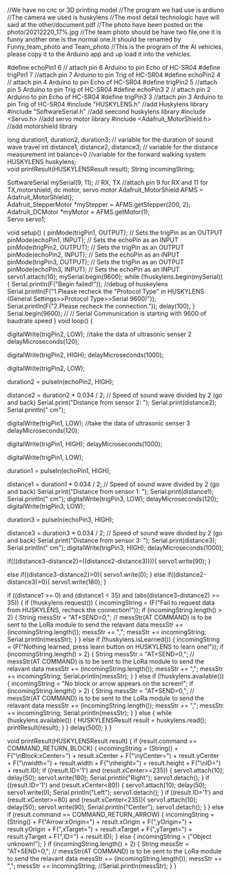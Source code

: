 //We have no cnc or 3D printing model
//The program we had use is ardiuno
//The camera we used is huskylens
//The most detail technologic have will said at the other/document.pdf
//The photo have been posted on the photo/20212220_17%.jpg
//The team photo should be have two file,one it is funny another one is the normal one.It should be renamed by Funny_team_photo and Team_photo
//This is the program of the AI vehicles, please copy it to the Arduino app and up load it into the vehicles. 


#define echoPin1 6 // attach pin 6 Arduino to pin Echo of HC-SR04
#define trigPin1 7 //attach pin 7 Arduino to pin Trig of HC-SR04
#define echoPin2 4 // attach pin 4 Arduino to pin Echo of HC-SR04
#define trigPin2 5 //attach pin 5 Arduino to pin Trig of HC-SR04
#define echoPin3 2 // attach pin 2 Arduino to pin Echo of HC-SR04
#define trigPin3 3 //attach pin 3 Arduino to pin Trig of HC-SR04
#include "HUSKYLENS.h"              //add Huskylens library
#include "SoftwareSerial.h"         //add seecond huskylens library
#include <Servo.h>                  //add servo motor library
#include <Adafruit_MotorShield.h>   //add motorshield library

long duration1, duration2, duration3; // variable for the duration of sound wave travel
int distance1, distance2, distance3; // variable for the distance measurement
int balance=0                        //variable for the forward walking system
HUSKYLENS huskylens;   
void printResult(HUSKYLENSResult result);
String incomingString;

SoftwareSerial mySerial(9, 11); // RX, TX                        //attach pin 9 for RX and 11 for TX,motorshield, dc motor, servo motor
Adafruit_MotorShield AFMS = Adafruit_MotorShield();              
Adafruit_StepperMotor *myStepper = AFMS.getStepper(200, 2);      
Adafruit_DCMotor *myMotor = AFMS.getMotor(1);                    
Servo servo1;

void setup() {
  pinMode(trigPin1, OUTPUT); // Sets the trigPin as an OUTPUT
  pinMode(echoPin1, INPUT); // Sets the echoPin as an INPUT
  pinMode(trigPin2, OUTPUT); // Sets the trigPin as an OUTPUT
  pinMode(echoPin2, INPUT); // Sets the echoPin as an INPUT
  pinMode(trigPin3, OUTPUT); // Sets the trigPin as an OUTPUT
  pinMode(echoPin3, INPUT); // Sets the echoPin as an INPUT
  servo1.attach(10);
  mySerial.begin(9600);
  while (!huskylens.begin(mySerial)) 
  {
    Serial.println(F("Begin failed!"));                                  //debug of huskeylens
    Serial.println(F("1.Please recheck the \"Protocol Type\" in HUSKYLENS (General Settings>>Protocol Type>>Serial 9600)"));
    Serial.println(F("2.Please recheck the connection."));
    delay(100);
  }
  Serial.begin(9600); // // Serial Communication is starting with 9600 of baudrate speed
}
void loop() { 

  digitalWrite(trigPin2, LOW);                  //take the data of ultrasonic senser 2
  delayMicroseconds(120);

  digitalWrite(trigPin2, HIGH);
  delayMicroseconds(1000);

  digitalWrite(trigPin2, LOW);

  duration2 = pulseIn(echoPin2, HIGH);

  distance2 = duration2 * 0.034 / 2; // Speed of sound wave divided by 2 (go and back)
  Serial.print("Distance from sensor 2: ");
  Serial.print(distance2);
  Serial.println(" cm");

  digitalWrite(trigPin1, LOW);                    //take the data of ultrasonic senser 3
  delayMicroseconds(120);

  digitalWrite(trigPin1, HIGH);
  delayMicroseconds(1000);

  digitalWrite(trigPin1, LOW);

  duration1 = pulseIn(echoPin1, HIGH);

  distance1 = duration1 * 0.034 / 2; // Speed of sound wave divided by 2 (go and back)
  Serial.print("Distance from sensor 1: ");
  Serial.print(distance1);
  Serial.println(" cm");
  digitalWrite(trigPin3, LOW);
  delayMicroseconds(120);
  digitalWrite(trigPin3, LOW);

  duration3 = pulseIn(echoPin3, HIGH);

  distance3 = duration3 * 0.034 / 2; // Speed of sound wave divided by 2 (go and back)
  Serial.print("Distance from sensor 3: ");
  Serial.print(distance3);
  Serial.println(" cm");
  digitalWrite(trigPin3, HIGH);
  delayMicroseconds(1000);

  
if(((distance3-distance2)=((distance2-distance3)))){
  servo1.write(90);
}

else if((distance3-distance2)>0){
  servo1.write(0);
}
else if((distance2-distance3)>0){
  servo1.write(180);
}


  if ((distance1 >= 0) and (distance1 < 35) and (abs(distance3-distance2) >= 35)) {
    if (!huskylens.request()) {
      incomingString = (F("Fail to request data from HUSKYLENS, recheck the connection!"));
      if (incomingString.length() > 2) {
        String messStr = "AT+SEND=0,";              // messStr(AT COMMAND) is to be sent to the LoRa module to send the relavant data
        messStr += (incomingString.length());
        messStr += ",";
        messStr += incomingString;
        Serial.println(messStr);
      }
    }
    else if (!huskylens.isLearned()) {
      incomingString = (F("Nothing learned, press learn button on HUSKYLENS to learn one!"));
      if (incomingString.length() > 2) {
        String messStr = "AT+SEND=0,";              // messStr(AT COMMAND) is to be sent to the LoRa module to send the relavant data
        messStr += (incomingString.length());
        messStr += ",";
        messStr += incomingString;
        Serial.println(messStr);
      }
    }
    else if (!huskylens.available()) {
      incomingString = "No block or arrow appears on the screen!";
      if (incomingString.length() > 2) {
        String messStr = "AT+SEND=0,";              // messStr(AT COMMAND) is to be sent to the LoRa module to send the relavant data
        messStr += (incomingString.length());
        messStr += ",";
        messStr += incomingString;
        Serial.println(messStr);
      }
    }
    else
    {
      while (huskylens.available())
      {
        HUSKYLENSResult result = huskylens.read();
        printResult(result);
      }
    }
    delay(500);
  }
}

void printResult(HUSKYLENSResult result) {
  if (result.command == COMMAND_RETURN_BLOCK) {
    incomingString = (String() + F("\nBlock:xCenter=") + result.xCenter + F("\nyCenter=") + result.yCenter + F("\nwidth=") + result.width + F("\nheight=") + result.height + F("\nID=") + result.ID);
    if ((result.ID='1') and (result.xCenter>=235)) {
      servo1.attach(10);
      delay(50);
      servo1.write(180);
      Serial.println("Right");
      servo1.detach();
    }
    if ((result.ID='1') and (result.xCenter<80)) {
      servo1.attach(10);
      delay(50);
      servo1.write(0);
      Serial.println("Left");
      servo1.detach();
    }
    if ((result.ID='1') and (result.xCenter>=80) and (result.xCenter<235)){
      servo1.attach(10);
      delay(50);
      servo1.write(90);
      Serial.println("Center");
      servo1.detach();
    }
  }
  else if (result.command == COMMAND_RETURN_ARROW) {
    incomingString = (String() + F("Arrow:xOrigin=") + result.xOrigin + F(",yOrigin=") + result.yOrigin + F(",xTarget=") + result.xTarget + F(",yTarget=") + result.yTarget + F(",ID=") + result.ID);
  }
  else {
    incomingString = ("Object unknown!");
  }
  if (incomingString.length() > 2) {
    String messStr = "AT+SEND=0,";              // messStr(AT COMMAND) is to be sent to the LoRa module to send the relavant data
    messStr += (incomingString.length());
    messStr += ",";
    messStr += incomingString;
    //Serial.println(messStr);
  }
}
